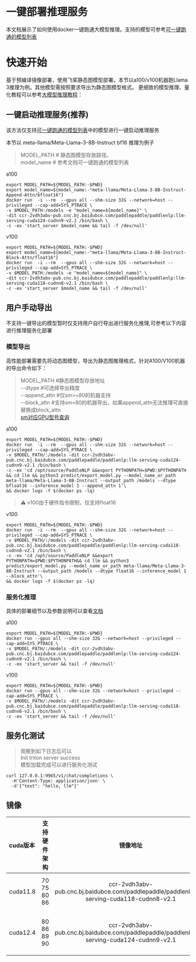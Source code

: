 # 一键部署推理服务

本文档展示了如何使用docker一键跑通大模型推理。支持的模型可参考[可一键跑通的模型列表](https://github.com/PaddlePaddle/PaddleNLP/blob/develop/llm/server/docs/static_models.md)

# 快速开始
基于预编译镜像部署，使用飞桨静态图模型部署。本节以a100/v100机器跑Llama 3推理为例。其他模型需按照要求导出为静态图模型格式。 更细致的模型推理、量化教程可以参考[大模型推理教程](https://github.com/PaddlePaddle/PaddleNLP/blob/develop/llm/docs/predict/inference.md)：

## 一键启动推理服务(推荐)

该方法仅支持[可一键跑通的模型列表](https://github.com/PaddlePaddle/PaddleNLP/blob/develop/llm/server/docs/static_models.md)中的模型进行一键启动推理服务

本节以 meta-llama/Meta-Llama-3-8B-Instruct bf16 推理为例子

>MODEL_PATH # 静态图模型存放路径。  
>model_name # 参考文档可一键跑通的模型列表

a100
```shell
export MODEL_PATH=${MODEL_PATH:-$PWD}
export model_name=${model_name:-"meta-llama/Meta-Llama-3-8B-Instruct-Append-Attn/bfloat16"}
docker run  -i --rm  --gpus all --shm-size 32G --network=host --privileged --cap-add=SYS_PTRACE \
-v $MODEL_PATH:/models -e "model_name=${model_name}" \
-dit ccr-2vdh3abv-pub.cnc.bj.baidubce.com/paddlepaddle/paddlenlp:llm-serving-cuda124-cudnn9-v2.1 /bin/bash \
-c -ex 'start_server $model_name && tail -f /dev/null'
```
v100
```shell
export MODEL_PATH=${MODEL_PATH:-$PWD}
export model_name=${model_name:-"meta-llama/Meta-Llama-3-8B-Instruct-Block-Attn/float16"}
docker run  -i --rm  --gpus all --shm-size 32G --network=host --privileged --cap-add=SYS_PTRACE \
-v $MODEL_PATH:/models -e "model_name=${model_name}" \ 
-dit ccr-2vdh3abv-pub.cnc.bj.baidubce.com/paddlepaddle/paddlenlp:llm-serving-cuda118-cudnn8-v2.1 /bin/bash \
-c -ex 'start_server $model_name && tail -f /dev/null'
```


## 用户手动导出

不支持一键导出的模型暂时仅支持用户自行导出进行服务化推理,可参考以下内容进行推理服务化部署

### 模型导出

高性能部署需要先将动态图模型，导出为静态图推理格式，针对A100/V100机器的导出命令如下：  

> MODEL_PATH #静态图模型存放地址  
> --dtype #可选择导出精度  
> --append_attn #仅sm>=80的机器支持  
> --block_attn #支持sm<80的机器导出，如果append_attn无法推理可直接替换成block_attn  
>[sm对应GPU型号查询](https://developer.nvidia.com/cuda-gpus)  

a100
```shell
export MODEL_PATH=${MODEL_PATH:-$PWD}
docker run  -i --rm  --gpus all --shm-size 32G --network=host --privileged --cap-add=SYS_PTRACE \
-v $MODEL_PATH/:/models -dit ccr-2vdh3abv-pub.cnc.bj.baidubce.com/paddlepaddle/paddlenlp:llm-serving-cuda124-cudnn9-v2.1 /bin/bash \
-c -ex 'cd /opt/source/PaddleNLP &&export PYTHONPATH=$PWD:$PYTHONPATH && cd llm && python3 predict/export_model.py --model_name_or_path meta-llama/Meta-Llama-3-8B-Instruct --output_path /models --dtype bfloat16 --inference_model 1 --append_attn 1'\
&& docker logs -f $(docker ps -lq)
```
> ⚠️ v100由于硬件指令限制，仅支持float16  

v100
```shell
export MODEL_PATH=${MODEL_PATH:-$PWD}
docker run  -i --rm  --gpus all --shm-size 32G --network=host --privileged --cap-add=SYS_PTRACE \
-v $MODEL_PATH/:/models -dit ccr-2vdh3abv-pub.cnc.bj.baidubce.com/paddlepaddle/paddlenlp:llm-serving-cuda118-cudnn8-v2.1 /bin/bash \
-c -ex 'cd /opt/source/PaddleNLP &&export PYTHONPATH=$PWD:$PYTHONPATH&& cd llm && python3 predict/export_model.py --model_name_or_path meta-llama/Meta-Llama-3-8B-Instruct --output_path /models --dtype float16 --inference_model 1 --block_attn'\
&& docker logs -f $(docker ps -lq)
```

### 服务化推理
具体的部署细节以及参数说明可以查看[文档](https://github.com/PaddlePaddle/PaddleNLP/blob/develop/llm/server/docs/deploy_usage_tutorial.md)


a100
```shell
export MODEL_PATH=${MODEL_PATH:-$PWD}
docker run --gpus all --shm-size 32G --network=host --privileged --cap-add=SYS_PTRACE \
-v $MODEL_PATH/:/models -dit ccr-2vdh3abv-pub.cnc.bj.baidubce.com/paddlepaddle/paddlenlp:llm-serving-cuda124-cudnn9-v2.1 /bin/bash \
-c -ex 'start_server && tail -f /dev/null'
```

v100
```shell
export MODEL_PATH=${MODEL_PATH:-$PWD}
docker run --gpus all --shm-size 32G --network=host --privileged --cap-add=SYS_PTRACE \
-v $MODEL_PATH/:/models -dit ccr-2vdh3abv-pub.cnc.bj.baidubce.com/paddlepaddle/paddlenlp:llm-serving-cuda118-cudnn8-v2.1 /bin/bash \
-c -ex 'start_server && tail -f /dev/null'
```

## 服务化测试

> 观察到如下日志后可以  
> Init triton server success  
> 模型加载完成可以进行服务化测试  
 

```shell
curl 127.0.0.1:9965/v1/chat/completions \
  -H'Content-Type: application/json' \
  -d'{"text": "hello, llm"}'
```
## 镜像

|cuda版本| 支持硬件架构|镜像地址|支持的典型设备|
|:------|:-:|:-:|:-:|
| cuda11.8 | 70 75 80 86 |ccr-2vdh3abv-pub.cnc.bj.baidubce.com/paddlepaddle/paddlenlp:llm-serving-cuda118-cudnn8-v2.1 |V100，T4，A100，A30，A10 |
| cuda12.4 | 80 86 89 90 |ccr-2vdh3abv-pub.cnc.bj.baidubce.com/paddlepaddle/paddlenlp:llm-serving-cuda124-cudnn9-v2.1 |A100，A30，A10,L20，H20，H100 |